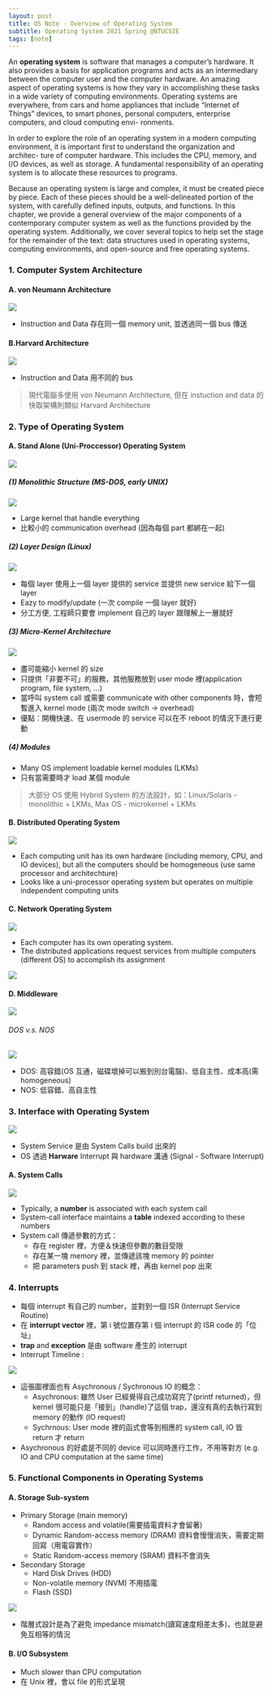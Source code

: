 ```yaml
---
layout: post
title: OS Note - Overview of Operating System
subtitle: Operating System 2021 Spring @NTUCSIE
tags: [note]
---
```


An **operating system** is software that manages a computer’s hardware. It also provides a basis for application programs and acts as an intermediary between the computer user and the computer hardware. An amazing aspect of operating systems is how they vary in accomplishing these tasks in a wide variety of computing environments. Operating systems are everywhere, from cars and home appliances that include “Internet of Things” devices, to smart phones, personal computers, enterprise computers, and cloud computing envi- ronments.

In order to explore the role of an operating system in a modern computing environment, it is important first to understand the organization and architec- ture of computer hardware. This includes the CPU, memory, and I/O devices, as well as storage. A fundamental responsibility of an operating system is to allocate these resources to programs.

Because an operating system is large and complex, it must be created piece by piece. Each of these pieces should be a well-delineated portion of the system, with carefully defined inputs, outputs, and functions. In this chapter, we provide a general overview of the major components of a contemporary computer system as well as the functions provided by the operating system. Additionally, we cover several topics to help set the stage for the remainder of the text: data structures used in operating systems, computing environments, and open-source and free operating systems.

### 1. Computer System Architecture

#### A. von Neumann Architecture

![](https://i.imgur.com/e0K6oNJ.png)

- Instruction and Data 存在同一個 memory unit, 並透過同一個 bus 傳送

#### B.Harvard Architecture

![](https://i.imgur.com/7TosgTj.png)

- Instruction and Data 用不同的 bus

> 現代電腦多使用 von Neumann Architecture, 但在 instuction and data 的快取架構則類似 Harvard Architecture

### 2. Type of Operating System

#### A. Stand Alone (Uni-Proccessor) Operating System

![](https://i.imgur.com/VA5vK3B.png)

##### (1) Monolithic Structure (MS-DOS, early UNIX)

![](https://i.imgur.com/fr7Lel0.png)

- Large kernel that handle everything
- 比較小的 communication overhead (因為每個 part 都綁在一起)

##### (2) Layer Design (Linux)

![](https://i.imgur.com/nS7DmtV.png)

- 每個 layer 使用上一個 layer 提供的 service 並提供 new service 給下一個 layer
- Eazy to modify/update (一次 compile 一個 layer 就好)
- 分工方便, 工程師只要會 implement 自己的 layer 跟理解上一層就好

##### (3) Micro-Kernel Architecture

![](https://i.imgur.com/F9YTtM0.png)

- 盡可能縮小 kernel 的 size
- 只提供「非要不可」的服務，其他服務放到 user mode 裡(application program, file system, ...)
- 當呼叫 system call 或需要 communicate with other components 時，會短暫進入 kernel mode (兩次 mode switch -> overhead)
- 優點：開機快速、在 usermode 的 service 可以在不 reboot 的情況下進行更動

##### (4) Modules

- Many OS implement loadable kernel modules (LKMs)
- 只有當需要時才 load 某個 module

> 大部分 OS 使用 Hybrid System 的方法設計，如：Linux/Solaris - monolithic + LKMs, Max OS - microkernel + LKMs

#### B. Distributed Operating System

![](https://i.imgur.com/ylAtFKR.png)

- Each computing unit has its own hardware (including memory, CPU, and IO devices), but all the computers should be homogeneous (use same processor and architechture)
- Looks like a uni-processor operating system but operates on multiple independent computing units

#### C. Network Operating System

![](https://i.imgur.com/rsvxfQp.png)

- Each computer has its own operating system.
- The distributed applications request services from multiple computers (different OS) to accomplish its assignment

![](https://i.imgur.com/KQn9FZq.png)

#### D. Middleware

![](https://i.imgur.com/lRxqErH.png)

###### DOS v.s. NOS

![](https://i.imgur.com/gyA1eq4.jpg)

- DOS: 高容錯(OS 互通，磁碟壞掉可以搬到別台電腦)、低自主性、成本高(需 homogeneous)
- NOS: 低容錯、高自主性

### 3. Interface with Operating System

![](https://i.imgur.com/cbXIl7w.png)

- System Service 是由 System Calls build 出來的
- OS 透過 **Harware** Interrupt 與 hardware 溝通 (Signal - Software Interrupt)

#### A. System Calls

![](https://i.imgur.com/2084pzy.png)

- Typically, a **number** is associated with each system call
- System-call interface maintains a **table** indexed according to these numbers
- System call 傳遞參數的方式：
  - 存在 register 裡，方便＆快速但參數的數目受限
  - 存在某一塊 memory 裡，並傳遞該塊 memory 的 pointer
  - 把 parameters push 到 stack 裡，再由 kernel pop 出來

### 4. Interrupts

- 每個 interrupt 有自己的 number，並對到一個 ISR (Interrupt Service Routine)
- 在 **interrupt vector** 裡，第 i 號位置存第 i 個 interrupt 的 ISR code 的「位址」
- **trap** and **exception** 是由 software 產生的 interrupt
- Interrupt Timeline :

![](https://i.imgur.com/Q2Iw1OC.png)

- 這張圖裡面也有 Asychronous / Sychronous IO 的概念：
  - Asychronous: 雖然 User 已經覺得自己成功寫完了(printf returned)，但 kernel 很可能只是「接到」(handle)了這個 trap，還沒有真的去執行寫到 memory 的動作 (IO request)
  - Sychrnous: User mode 裡的函式會等到相應的 system call, IO 皆 return 才 return
- Asychronous 的好處是不同的 device 可以同時進行工作，不用等對方 (e.g. IO and CPU computation at the same time)

### 5. Functional Components in Operating Systems

#### A. Storage Sub-system

- Primary Storage (main memory)
  - Random access and volatile(需要插電資料才會留著)
  - Dynamic Random-access memory (DRAM) 資料會慢慢消失，需要定期回寫（用電容實作）
  - Static Random-access memory (SRAM) 資料不會消失
- Secondary Storage
  - Hard Disk Drives (HDD)
  - Non-volatile memory (NVM) 不用插電
  - Flash (SSD)

![](https://i.imgur.com/UESNC8k.png)

- 階層式設計是為了避免 impedance mismatch(讀寫速度相差太多)，也就是避免互相等的情況

#### B. I/O Subsystem

- Much slower than CPU computation
- 在 Unix 裡，會以 file 的形式呈現
